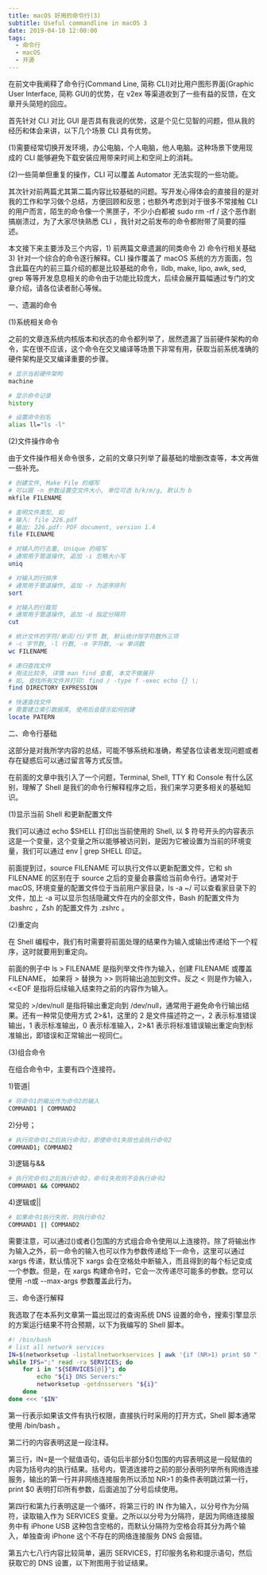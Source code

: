 ```yaml
---
title: macOS 好用的命令行(3)
subtitle: Useful commandline in macOS 3
date: 2019-04-10 12:00:00
tags:
  - 命令行
  - macOS
  - 开源
---
```


在前文中我阐释了命令行(Command Line, 简称 CLI)对比用户图形界面(Graphic User Interface, 简称 GUI)的优势，在 v2ex 等渠道收到了一些有益的反馈，在文章开头简短的回应。

首先针对 CLI 对比 GUI 是否具有我说的优势，这是个见仁见智的问题，但从我的经历和体会来讲，以下几个场景 CLI 具有优势。

(1)需要经常切换开发环境，办公电脑，个人电脑，他人电脑。这种场景下使用现成的 CLI 能够避免下载安装应用带来时间上和空间上的消耗。

(2)一些简单但重复的操作，CLI 可以覆盖 Automator 无法实现的一些功能。

其次针对前两篇尤其第二篇内容比较基础的问题。写开发心得体会的直接目的是对我的工作和学习做个总结，方便回顾和反思；也额外考虑到对于很多不常接触 CLI 的用户而言，陌生的命令像一个黑匣子，不少小白都被 sudo rm -rf / 这个恶作剧搞崩溃过，为了大家尽快熟悉 CLI ，我针对之前发布的命令都附带了简要的描述。

本文接下来主要涉及三个内容，1) 前两篇文章遗漏的同类命令 2) 命令行相关基础 3) 针对一个综合的命令逐行解释。CLI 操作覆盖了 macOS 系统的方方面面，包含此篇在内的前三篇介绍的都是比较基础的命令，lldb, make, lipo, awk, sed, grep 等等开发息息相关的命令由于功能比较庞大，后续会展开篇幅通过专门的文章介绍，请各位读者耐心等候。

一、遗漏的命令

(1)系统相关命令

之前的文章连系统内核版本和状态的命令都列举了，居然遗漏了当前硬件架构的命令，实在很不应该，这个命令在交叉编译等场景下非常有用，获取当前系统准确的硬件架构是交叉编译重要的步骤。
```bash
# 显示当前硬件架构
machine 
```
```bash
# 显示命令记录
history 
```
```bash
# 设置命令别名
alias ll="ls -l"
```
(2)文件操作命令

由于文件操作相关命令很多，之前的文章只列举了最基础的增删改查等，本文再做一些补充。
```bash
# 创建文件, Make File 的缩写
# 可以跟 -n 参数设置空文件大小, 单位可选 b/k/m/g, 默认为 b
mkfile FILENAME 
```
```bash
# 查明文件类型, 如
# 输入: file 226.pdf
# 输出: 226.pdf: PDF document, version 1.4
file FILENAME 
```
```bash
# 对输入的行去重, Unique 的缩写
# 通常用于管道操作, 追加 -i 忽略大小写
uniq 
```
```bash
# 对输入的行排序
# 通常用于管道操作, 追加 -r 为逆序排列
sort 
```
```bash
# 对输入的行裁剪
# 通常用于管道操作, 追加 -d 指定分隔符
cut 
```
```bash
# 统计文件的字符/单词/行/字节 数, 默认统计除字符数外三项
# -c 字节数, -l 行数, -m 字符数, -w 单词数
wc FILENAME
```
```bash
# 递归查找文件
# 用法比较多, 详情 man find 查看, 本文不做展开
# 如, 查找所有文件并打印: find / -type f -exec echo {} \;
find DIRECTORY EXPRESSION
```
```bash
# 快速查找文件
# 需要建立索引数据库, 使用后会提示如何创建
locate PATERN
```
二、命令行基础

这部分是对我所学内容的总结，可能不够系统和准确，希望各位读者发现问题或者存在疑惑后可以通过留言等方式反馈。

在前面的文章中我引入了一个问题，Terminal, Shell, TTY 和 Console 有什么区别，理解了 Shell 是我们的命令行解释程序之后，我们来学习更多相关的基础知识。

(1)显示当前 Shell 和更新配置文件

我们可以通过 echo $SHELL 打印出当前使用的 Shell, 以 $ 符号开头的内容表示这是一个变量，这个变量之所以能够被访问到，是因为它被设置为当前的环境变量，我们可以通过 env \| grep SHELL 印证。

前面提到过，source FILENAME 可以执行文件以更新配置文件，它和 sh FILENAME 的区别在于 source 之后的变量会暴露给当前命令行。通常对于 macOS, 环境变量的配置文件位于当前用户家目录，ls -a ~/ 可以查看家目录下的文件，加上 -a 可以显示包括隐藏文件在内的全部文件，Bash 的配置文件为 .bashrc ，Zsh 的配置文件为 .zshrc 。

(2)重定向

在 Shell 编程中，我们有时需要将前面处理的结果作为输入或输出传递给下一个程序，这时就要用到重定向。

前面的例子中 ls > FILENAME 是指列举文件作为输入，创建 FILENAME 或覆盖 FILENAME， 如果将 > 替换为 >> 则将输出追加到文件。反之 < 则是作为输入，<<EOF 是指将后续输入结束符之前的内容作为输入。

常见的 >/dev/null 是指将输出重定向到 /dev/null，通常用于避免命令行输出结果。还有一种常见使用方式 2>&1，这里的 2 是文件描述符之一，2 表示标准错误输出，1 表示标准输出，0 表示标准输入，2>&1 表示将标准错误输出重定向到标准输出，即错误和正常输出一视同仁。

(3)组合命令

在组合命令中，主要有四个连接符。

1)管道\|

```bash
# 将命令1的输出作为命令2的输入
COMMAND1 | COMMAND2 
```

2)分号；

```bash
# 执行完命令1之后执行命令2，即使命令1失败也会执行命令2
COMMAND1; COMMAND2
```

3)逻辑与&&

```bash
# 执行完命令1之后执行命令2，命令1失败则不会执行命令2
COMMAND1 && COMMAND2
```

4)逻辑或\|\|

```bash
# 如果命令1执行失败，则执行命令2
COMMAND1 || COMMAND2
```
需要注意，可以通过()或者{}包围的方式组合命令使用以上连接符。除了将输出作为输入之外，前一命令的输入也可以作为参数传递给下一命令，这里可以通过 xargs 传递，默认情况下 xargs 会在空格处中断输入，而且得到的每个标记变成一个参数。但是，在 xargs 构建命令时，它会一次传递尽可能多的参数。您可以使用 -n或 --max-args 参数覆盖此行为。

三、命令逐行解释

我选取了在本系列文章第一篇出现过的查询系统 DNS 设置的命令，搜索引擎显示的方案运行结果不符合预期，以下为我编写的 Shell 脚本。

```bash
#! /bin/bash
# list all network services
IN=$(networksetup -listallnetworkservices | awk '{if (NR>1) print $0 ";"}');
while IFS=";" read -ra SERVICES; do
    for i in "${SERVICES[@]}"; do
        echo "${i} DNS Servers:"
        networksetup -getdnsservers "${i}"
    done
done <<< "$IN"
```

第一行表示如果该文件有执行权限，直接执行时采用的打开方式，Shell 脚本通常使用 /bin/bash 。

第二行的内容表明这是一段注释。

第三行，IN=是一个赋值语句，语句后半部分$()包围的内容表明这是一段赋值的内容为括号内的执行结果。括号内，管道连接符之前的部分表明列举所有网络连接服务，输出的第一行并非网络连接服务所以添加 NR>1 的条件表明跳过第一行，print $0 表明打印所有参数，后面追加了分号后续使用。

第四行和第九行表明这是一个循环，将第三行的 IN 作为输入，以分号作为分隔符，读取输入作为 SERVICES 变量。之所以以分号为分隔符，是因为网络连接服务中有 iPhone USB 这种包含空格的，而默认分隔符为空格会将其分为两个输入，单独查询 iPhone 这个不存在的网络连接服务 DNS 会报错。

第五六七八行内容比较简单，遍历 SERVICES，打印服务名称和提示语句，然后获取它的 DNS 设置，以下附图用于验证结果。